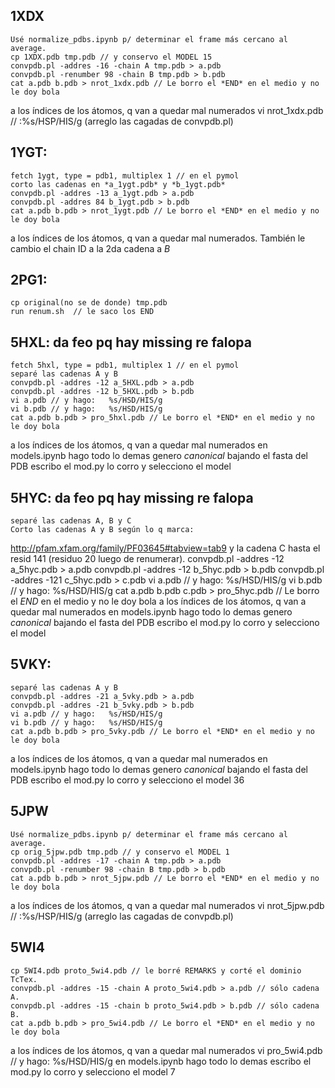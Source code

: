 1XDX
----
    Usé normalize_pdbs.ipynb p/ determinar el frame más cercano al average.
    cp 1XDX.pdb tmp.pdb // y conservo el MODEL 15
    convpdb.pl -addres -16 -chain A tmp.pdb > a.pdb
    convpdb.pl -renumber 98 -chain B tmp.pdb > b.pdb
    cat a.pdb b.pdb > nrot_1xdx.pdb // Le borro el *END* en el medio y no le doy bola
a los índices de los átomos, q van a quedar mal numerados
    vi nrot_1xdx.pdb // :%s/HSP/HIS/g    (arreglo las cagadas de convpdb.pl)

1YGT:
----
    fetch 1ygt, type = pdb1, multiplex 1 // en el pymol
    corto las cadenas en *a_1ygt.pdb* y *b_1ygt.pdb*    
    convpdb.pl -addres -13 a_1ygt.pdb > a.pdb
    convpdb.pl -addres 84 b_1ygt.pdb > b.pdb
    cat a.pdb b.pdb > nrot_1ygt.pdb // Le borro el *END* en el medio y no le doy bola
a los índices de los átomos, q van a quedar mal numerados. También le cambio
el chain ID a la 2da cadena a *B*

2PG1:
----
    cp original(no se de donde) tmp.pdb
    run renum.sh  // le saco los END

5HXL: da feo pq hay missing re falopa
----
    fetch 5hxl, type = pdb1, multiplex 1 // en el pymol
    separé las cadenas A y B
    convpdb.pl -addres -12 a_5HXL.pdb > a.pdb
    convpdb.pl -addres -12 b_5HXL.pdb > b.pdb
    vi a.pdb // y hago:   %s/HSD/HIS/g
    vi b.pdb // y hago:   %s/HSD/HIS/g
    cat a.pdb b.pdb > pro_5hxl.pdb // Le borro el *END* en el medio y no le doy bola
a los índices de los átomos, q van a quedar mal numerados
    en models.ipynb hago todo lo demas
    genero *canonical* bajando el fasta del PDB
    escribo el mod.py lo corro y selecciono el model 

5HYC: da feo pq hay missing re falopa
----
    separé las cadenas A, B y C
    Corto las cadenas A y B según lo q marca:
http://pfam.xfam.org/family/PF03645#tabview=tab9 y la cadena C hasta el resid
141 (residuo 20 luego de renumerar).
    convpdb.pl -addres -12 a_5hyc.pdb > a.pdb
    convpdb.pl -addres -12 b_5hyc.pdb > b.pdb
    convpdb.pl -addres -121 c_5hyc.pdb >  c.pdb
    vi a.pdb // y hago:   %s/HSD/HIS/g
    vi b.pdb // y hago:   %s/HSD/HIS/g
    cat a.pdb b.pdb c.pdb > pro_5hyc.pdb // Le borro el *END* en el medio y no le doy bola
a los índices de los átomos, q van a quedar mal numerados
    en models.ipynb hago todo lo demas
    genero *canonical* bajando el fasta del PDB
    escribo el mod.py lo corro y selecciono el model

5VKY:
----
    separé las cadenas A y B
    convpdb.pl -addres -21 a_5vky.pdb > a.pdb
    convpdb.pl -addres -21 b_5vky.pdb > b.pdb
    vi a.pdb // y hago:   %s/HSD/HIS/g
    vi b.pdb // y hago:   %s/HSD/HIS/g
    cat a.pdb b.pdb > pro_5vky.pdb // Le borro el *END* en el medio y no le doy bola
a los índices de los átomos, q van a quedar mal numerados
    en models.ipynb hago todo lo demas
    genero *canonical* bajando el fasta del PDB
    escribo el mod.py lo corro y selecciono el model 36

5JPW
----
    Usé normalize_pdbs.ipynb p/ determinar el frame más cercano al average.
    cp orig_5jpw.pdb tmp.pdb // y conservo el MODEL 1
    convpdb.pl -addres -17 -chain A tmp.pdb > a.pdb
    convpdb.pl -renumber 98 -chain B tmp.pdb > b.pdb
    cat a.pdb b.pdb > nrot_5jpw.pdb // Le borro el *END* en el medio y no le doy bola
a los índices de los átomos, q van a quedar mal numerados
    vi nrot_5jpw.pdb // :%s/HSP/HIS/g    (arreglo las cagadas de convpdb.pl)

5WI4
----
    cp 5WI4.pdb proto_5wi4.pdb // le borré REMARKS y corté el dominio TcTex.
    convpdb.pl -addres -15 -chain A proto_5wi4.pdb > a.pdb // sólo cadena A.
    convpdb.pl -addres -15 -chain b proto_5wi4.pdb > b.pdb // sólo cadena B.
    cat a.pdb b.pdb > pro_5wi4.pdb // Le borro el *END* en el medio y no le doy bola
a los índices de los átomos, q van a quedar mal numerados
    vi pro_5wi4.pdb // y hago:   %s/HSD/HIS/g
    en models.ipynb hago todo lo demas
    escribo el mod.py lo corro y selecciono el model 7


